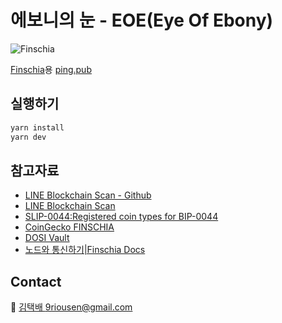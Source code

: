 # 에보니의 눈 - EOE(Eye Of Ebony)

![Finschia](https://assets.coingecko.com/coins/images/6450/large/FINSCHIA_coin_icon%28black%29.png?1685058330)

[Finschia](https://finschia.network)용 [ping.pub](https://ping.pub)

## 실행하기

```bash
yarn install
yarn dev
```

## 참고자료

- [LINE Blockchain Scan - Github](https://github.com/line/line-blockchain-scan)
- [LINE Blockchain Scan](https://scan.blockchain.line.me/Finschia%20Mainnet)
- [SLIP-0044:Registered coin types for BIP-0044](https://github.com/satoshilabs/slips/blob/master/slip-0044.md)
- [CoinGecko FINSCHIA](https://www.coingecko.com/en/coins/fnsa)
- [DOSI Vault](https://vault.dosi.world)
- [노드와 통신하기|Finschia Docs](https://docs.finschia.network/ko/node-management/interaction-with-finschia/overview#public-application-node)

## Contact

💌 [김택배 9riousen@gmail.com](mailto:9riousen@gmail.com)
